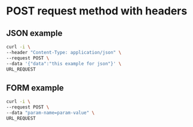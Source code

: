 # POST request method with headers  

## JSON example  

```sh
curl -i \
--header "Content-Type: application/json" \
--request POST \
--data '{"data":"this example for json"}' \
URL_REQUEST
```

## FORM example  

```sh
curl -i \
--request POST \
--data "param-name=param-value" \
URL_REQUEST
```
